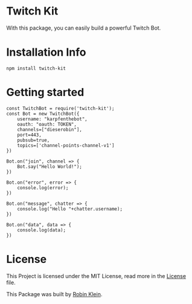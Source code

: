 # Twitch Kit

With this package, you can easily build a powerful Twitch Bot.

# Installation Info

`npm install twitch-kit`

# Getting started

```
const TwitchBot = require('twitch-kit');
const Bot = new TwitchBot({
    username: "karpfenthebot",
    oauth: "oauth: TOKEN",
    channels=["dieserobin"],
    port=443,
    pubsub=true,
    topics=['channel-points-channel-v1']
})

Bot.on("join", channel => {
    Bot.say("Hello World!");
})

Bot.on("error", error => {
    console.log(error);
})

Bot.on("message", chatter => {
    console.log("Hello "+chatter.username);
})

Bot.on("data", data => {
    console.log(data);
})
```

# License
This Project is licensed under the MIT License, read more in the [License](LICENSE) file.

This Package was built by [Robin Klein](https://robin.software).
